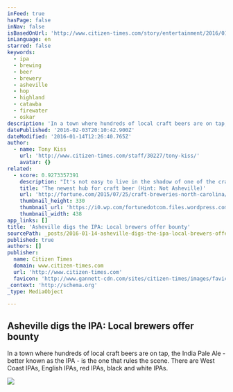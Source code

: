 ```yaml
---
inFeed: true
hasPage: false
inNav: false
isBasedOnUrl: 'http://www.citizen-times.com/story/entertainment/2016/01/13/asheville-digs-ipa-local-brewers-offer-bounty/77969258/'
inLanguage: en
starred: false
keywords:
  - ipa
  - brewing
  - beer
  - brewery
  - asheville
  - hop
  - highland
  - catawba
  - firewater
  - oskar
description: 'In a town where hundreds of local craft beers are on tap, the India Pale Ale - better known as the IPA - is the one that rules the scene. There are West Coast IPAs, English IPAs, red IPAs, black and white IPAs.'
datePublished: '2016-02-03T20:10:42.900Z'
dateModified: '2016-01-14T12:26:40.765Z'
author:
  - name: Tony Kiss
    url: 'http://www.citizen-times.com/staff/30227/tony-kiss/'
    avatar: {}
related:
  - score: 0.9273357391
    description: "It's not easy to live in the shadow of one of the craft beer capitals of America. Asheville, N.C. is widely recognized as one of the hotspots of craft - arguably the hotspot in the Southeast. But 128 miles to the east, the state's business hub and biggest city is starting to build a reputation of its own."
    title: 'The newest hub for craft beer (Hint: Not Asheville)'
    url: 'http://fortune.com/2015/07/25/craft-breweries-north-carolina/'
    thumbnail_height: 330
    thumbnail_url: 'https://i0.wp.com/fortunedotcom.files.wordpress.com/2015/07/charlotte-beer.jpeg?fit=440%2C330&quality=80&strip'
    thumbnail_width: 438
app_links: []
title: 'Asheville digs the IPA: Local brewers offer bounty'
sourcePath: _posts/2016-01-14-asheville-digs-the-ipa-local-brewers-offer-bounty.md
published: true
authors: []
publisher:
  name: Citizen Times
  domain: www.citizen-times.com
  url: 'http://www.citizen-times.com'
  favicon: 'http://www.gannett-cdn.com/sites/citizen-times/images/favicon.png'
_context: 'http://schema.org'
_type: MediaObject

---
```

<article style=""><h1>Asheville digs the IPA: Local brewers offer bounty</h1><p>In a town where hundreds of local craft beers are on tap, the India Pale Ale - better known as the IPA - is the one that rules the scene. There are West Coast IPAs, English IPAs, red IPAs, black and white IPAs.</p><img src="https://s3-us-west-2.amazonaws.com/the-grid-img/p/ca24ea0bd0293a141d09d8c5290f026fe509ceb3.jpg" /></article>